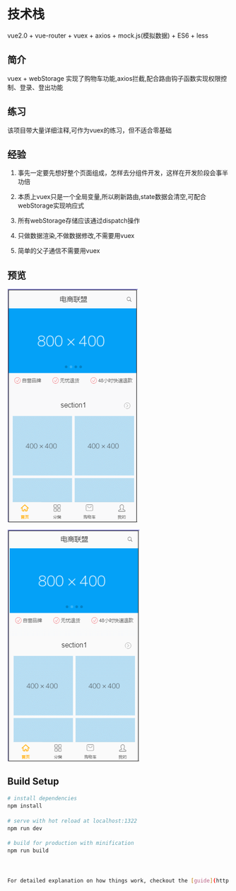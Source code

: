 # 技术栈

vue2.0 + vue-router + vuex + axios + mock.js(模拟数据) + ES6 + less

## 简介

vuex + webStorage 实现了购物车功能,axios拦截,配合路由钩子函数实现权限控制、登录、登出功能

## 练习

该项目带大量详细注释,可作为vuex的练习，但不适合零基础

## 经验

1. 事先一定要先想好整个页面组成，怎样去分组件开发，这样在开发阶段会事半功倍

2. 本质上vuex只是一个全局变量,所以刷新路由,state数据会清空,可配合webStorage实现响应式

3. 所有webStorage存储应该通过dispatch操作

4. 只做数据渲染,不做数据修改,不需要用vuex

5. 简单的父子通信不需要用vuex

## 预览

![](./intro/GIF.gif)

![](./intro/GIF2.gif)

## Build Setup

``` bash
# install dependencies
npm install

# serve with hot reload at localhost:1322
npm run dev

# build for production with minification
npm run build



For detailed explanation on how things work, checkout the [guide](http://vuejs-templates.github.io/webpack/) and [docs for vue-loader](http://vuejs.github.io/vue-loader).
